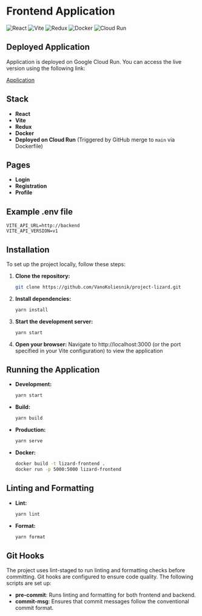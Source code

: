 # Frontend Application

![React](https://img.shields.io/badge/React-v18.3.1-blue)
![Vite](https://img.shields.io/badge/Vite-v5.4.9-brightgreen)
![Redux](https://img.shields.io/badge/Redux-v9.1.2-purple)
![Docker](https://img.shields.io/badge/Docker-blue)
![Cloud Run](https://img.shields.io/badge/Deployed_on-Cloud_Run-orange)

## Deployed Application

Application is deployed on Google Cloud Run. You can access the live version using the following link:

[Application](https://lizard-772778801149.europe-west3.run.app)

## Stack

- **React**
- **Vite**
- **Redux**
- **Docker**
- **Deployed on Cloud Run** (Triggered by GitHub merge to `main` via Dockerfile)

## Pages

- **Login**
- **Registration**
- **Profile**

## Example .env file

```
VITE_API_URL=http://backend
VITE_API_VERSION=v1
```

## Installation

To set up the project locally, follow these steps:

1. **Clone the repository:**

   ```bash
   git clone https://github.com/VanoKoliesnik/project-lizard.git

   ```

2. **Install dependencies:**

   ```bash
   yarn install
   ```

3. **Start the development server:**

   ```bash
   yarn start
   ```

4. **Open your browser:** Navigate to http://localhost:3000 (or the port specified in your Vite configuration) to view the application

## Running the Application

- **Development:**

  ```bash
  yarn start
  ```

- **Build:**

  ```bash
  yarn build
  ```

- **Production:**

  ```bash
  yarn serve
  ```

- **Docker:**
  ```bash
  docker build -t lizard-frontend .
  docker run -p 5000:5000 lizard-frontend
  ```

## Linting and Formatting

- **Lint:**

  ```bash
  yarn lint
  ```

- **Format:**
  ```bash
  yarn format
  ```

## Git Hooks

The project uses lint-staged to run linting and formatting checks before committing. Git hooks are configured to ensure code quality. The following scripts are set up:

- **pre-commit**: Runs linting and formatting for both frontend and backend.
- **commit-msg**: Ensures that commit messages follow the conventional commit format.

